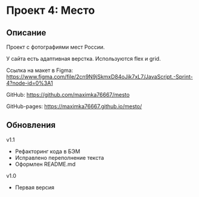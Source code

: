# Проект 4: Место

## Описание

Проект с фотографиями мест России.

У сайта есть адаптивная верстка. Используются flex и grid.

Ссылка на макет в Figma: https://www.figma.com/file/2cn9N9jSkmxD84oJik7xL7/JavaScript.-Sprint-4?node-id=0%3A1

GitHub: https://github.com/maximka76667/mesto

GitHub-pages: https://maximka76667.github.io/mesto/

## Обновления

v1.1

- Рефакторинг кода в БЭМ
- Исправлено переполнение текста
- Оформлен README.md

v1.0

- Первая версия
